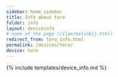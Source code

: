 ```yaml
---
sidebar: home_sidebar
title: Info about toro
folder: info
layout: deviceinfo
# name of the page (/{{permalink}}.html)
redirect_from: toro_info.html
permalink: /devices/toro/
device: toro
---
```

{% include templates/device_info.md %}
